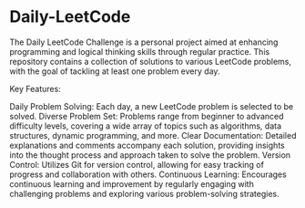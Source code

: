 # Daily-LeetCode
The Daily LeetCode Challenge is a personal project aimed at enhancing programming and logical thinking skills through regular practice. This repository contains a collection of solutions to various LeetCode problems, with the goal of tackling at least one problem every day.

Key Features:

Daily Problem Solving: Each day, a new LeetCode problem is selected to be solved.
Diverse Problem Set: Problems range from beginner to advanced difficulty levels, covering a wide array of topics such as algorithms, data structures, dynamic programming, and more.
Clear Documentation: Detailed explanations and comments accompany each solution, providing insights into the thought process and approach taken to solve the problem.
Version Control: Utilizes Git for version control, allowing for easy tracking of progress and collaboration with others.
Continuous Learning: Encourages continuous learning and improvement by regularly engaging with challenging problems and exploring various problem-solving strategies.
